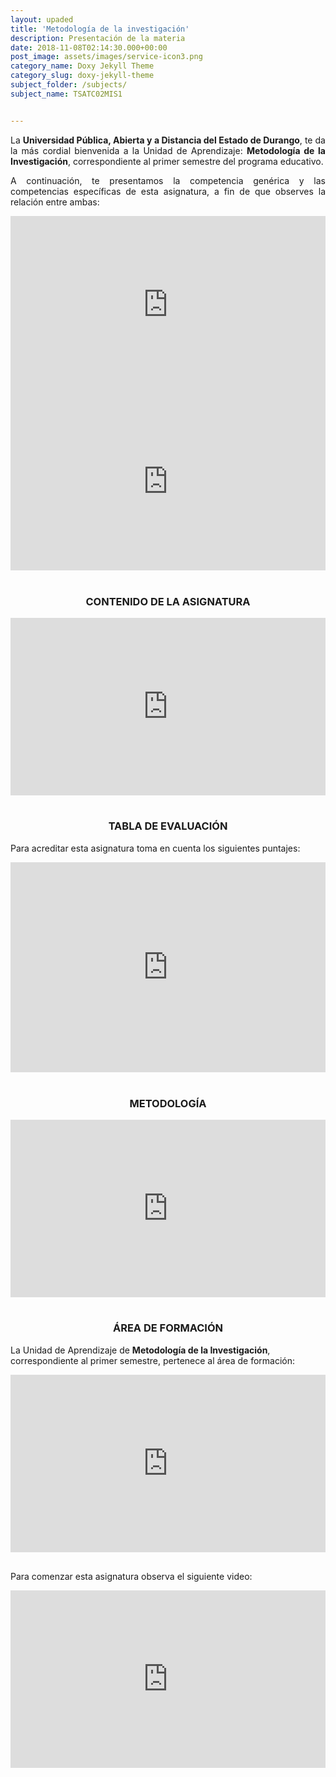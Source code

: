 ```yaml
---
layout: upaded
title: 'Metodología de la investigación'
description: Presentación de la materia
date: 2018-11-08T02:14:30.000+00:00
post_image: assets/images/service-icon3.png
category_name: Doxy Jekyll Theme
category_slug: doxy-jekyll-theme
subject_folder: /subjects/
subject_name: TSATC02MIS1


---
```

<p align="justify">La <b>Universidad Pública, Abierta y a Distancia del Estado de Durango</b>, te da la más cordial bienvenida a la Unidad de Aprendizaje: <b>Metodología de la Investigación</b>, correspondiente al primer semestre del programa educativo.  </p> 	
<p align="justify">A continuación, te presentamos la competencia genérica y las competencias específicas de esta asignatura, a fin de que observes la relación entre ambas: </p> 	
<div style="width: 100%;"><div style="position: relative; padding-bottom: 56.25%; padding-top: 0; height: 0;"><iframe frameborder="0" width="1200px" height="675px" style="position: absolute; top: 0; left: 0; width: 100%; height: 100%;" src="https://view.genial.ly/5d9b60f5e359290fbfd670fb" type="text/html" allowscriptaccess="always" allowfullscreen="true" scrolling="yes" allownetworking="all"></iframe> </div> </div>
<div style="width: 100%;"><div style="position: relative; padding-bottom: 56.25%; padding-top: 0; height: 0;"><iframe frameborder="0" width="1200px" height="675px" style="position: absolute; top: 0; left: 0; width: 100%; height: 100%;" src="https://view.genial.ly/5d9b6104bf81ea0fd1f03335" type="text/html" allowscriptaccess="always" allowfullscreen="true" scrolling="yes" allownetworking="all"></iframe> </div> </div>
<br>	
<h3><p align="center">CONTENIDO DE LA ASIGNATURA</p></h3>	
<div style="width: 100%;"><div style="position: relative; padding-bottom: 56.25%; padding-top: 0; height: 0;"><iframe frameborder="0" width="1200px" height="675px" style="position: absolute; top: 0; left: 0; width: 100%; height: 100%;" src="https://view.genial.ly/5d9b60d465f4ee0fb7ed8451" type="text/html" allowscriptaccess="always" allowfullscreen="true" scrolling="yes" allownetworking="all"></iframe> </div> </div>
<br>	
<h3><p align="center">TABLA DE EVALUACIÓN</p></h3> 	
<p>Para acreditar esta asignatura toma en cuenta los siguientes puntajes: </p>	 	
<div style="width: 100%;"><div style="position: relative; padding-bottom: 66.67%; padding-top: 0; height: 0;"><iframe frameborder="0" width="1200px" height="800px" style="position: absolute; top: 0; left: 0; width: 100%; height: 100%;" src="https://view.genial.ly/5d9b60da1db3670fc0807920" type="text/html" allowscriptaccess="always" allowfullscreen="true" scrolling="yes" allownetworking="all"></iframe> </div> </div>
<br>	
<h3><p align="center">METODOLOGÍA</p></h3>
<div style="width: 100%;"><div style="position: relative; padding-bottom: 56.25%; padding-top: 0; height: 0;"><iframe frameborder="0" width="1200px" height="675px" style="position: absolute; top: 0; left: 0; width: 100%; height: 100%;" src="https://view.genial.ly/5d9b60e1bf81ea0fd1f0330f" type="text/html" allowscriptaccess="always" allowfullscreen="true" scrolling="yes" allownetworking="all"></iframe> </div> </div>
<br>	
<h3><p align="center">ÁREA DE FORMACIÓN</p></h3>
<p>La Unidad de Aprendizaje de <b>Metodología de la Investigación</b>, correspondiente al primer semestre, pertenece al área de formación: </p>
<div style="width: 100%;"><div style="position: relative; padding-bottom: 56.25%; padding-top: 0; height: 0;"><iframe frameborder="0" width="1200px" height="675px" style="position: absolute; top: 0; left: 0; width: 100%; height: 100%;" src="https://view.genial.ly/5d9b60e81ff9dc0fb9c4c03b" type="text/html" allowscriptaccess="always" allowfullscreen="true" scrolling="yes" allownetworking="all"></iframe> </div> </div>
<br>
<p align="justify">Para comenzar esta asignatura observa el siguiente video:</p>	
<div style="width: 100%;"><div style="position: relative; padding-bottom: 56.25%; padding-top: 0; height: 0;"><iframe frameborder="0" width="1200px" height="675px" style="position: absolute; top: 0; left: 0; width: 100%; height: 100%;" src="https://view.genial.ly/5d9b60ee1db3670fc08079b0" type="text/html" allowscriptaccess="always" allowfullscreen="true" scrolling="yes" allownetworking="all"></iframe> </div> </div>